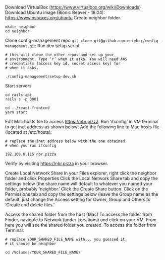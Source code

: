 <!-- TITLE: Mac Setup -->
<!-- SUBTITLE: Mac setup instructions -->

Download VirtualBox (https://www.virtualbox.org/wiki/Downloads)
Download Ubuntu image (Bionic Beaver - 18.04): https://www.osboxes.org/ubuntu
Create neighbor folder
```
mkdir neighbor
cd neighbor
```
Clone config-management repo
`git clone git@github.com:neiybor/config-management.git`
Run dev setup script
```
# this will clone the other repos and set up your
# environment. Type ‘Y’ when it asks. You will need AWS
# credentials (access key id, secret access key) for
# when it asks.

./config-management/setup-dev.sh
```
Start servers
```
cd rails-api
rails s -p 3001

cd ../react-frontend
yarn start
```
Edit Mac hosts file to access https://nbr.pizza.
Run ‘ifconfig’ in VM terminal to get inet address as shown below:
Add the following line to Mac hosts file (located at /etc/hosts): 
```
# replace the inet address below with the one obtained 
# when you ran ifconfig

192.168.0.115 nbr.pizza
```
Verify by visiting https://nbr.pizza in your browser.

Create Local Network Share
In your Files explorer, right click the neighbor folder and click Properties 
Click the Local Network Share tab and copy the settings below (the share name will default to whatever you named your folder, probably ‘neighbor.’ Click the Create Share button.
Click on the Permissions tab and copy the settings below (leave the Group name as the default, just change the Access setting for Owner, Group and Others to ‘Create and delete files.’

Access the shared folder from the host (Mac)
To access the folder from Finder, navigate to Network (under Locations) and click on your VM. From here you will see the shared folder you created. 
To access the folder from Terminal:
```
# replace YOUR_SHARED_FILE_NAME with... you guessed it.
# it should be neighbor

cd /Volumes/YOUR_SHARED_FILE_NAME/
```